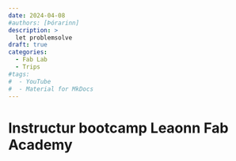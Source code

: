 ```yaml
---
date: 2024-04-08
#authors: [Þórarinn]
description: >
  let problemsolve
draft: true
categories:
  - Fab Lab
  - Trips
#tags:
#  - YouTube
#  - Material for MkDocs
---
```


# Instructur bootcamp Leaonn Fab Academy

<!-- more -->